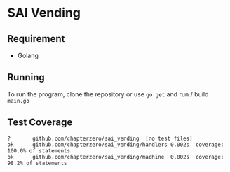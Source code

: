 # SAI Vending
## Requirement
- Golang

## Running
To run the program, clone the repository or use `go get` and run / build `main.go`

## Test Coverage
```
?       github.com/chapterzero/sai_vending  [no test files]
ok      github.com/chapterzero/sai_vending/handlers 0.002s  coverage: 100.0% of statements
ok      github.com/chapterzero/sai_vending/machine  0.002s  coverage: 98.2% of statements
```
